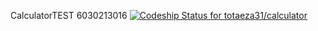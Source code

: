 ﻿CalculatorTEST
 6030213016
[![Codeship Status for totaeza31/calculator](https://app.codeship.com/projects/03803360-df75-0137-2437-6eee90c0213c/status?branch=master)](https://app.codeship.com/projects/372314)

